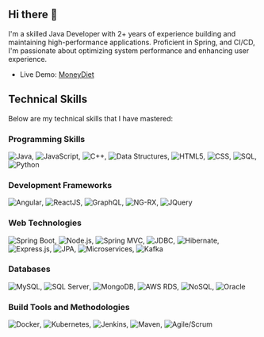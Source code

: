 ## Hi there 👋

I'm a skilled Java Developer with 2+ years of experience building and maintaining high-performance applications. Proficient in Spring, and CI/CD, I'm passionate about optimizing system performance and enhancing user experience.

- Live Demo: [MoneyDiet](https://moneydiet.vercel.app/)


## Technical Skills

Below are my technical skills that I have mastered:

### Programming Skills
<img src="https://img.shields.io/badge/Java-orange" alt="Java">,
<img src="https://img.shields.io/badge/JavaScript-yellow" alt="JavaScript">,
<img src="https://img.shields.io/badge/C++-lightgrey" alt="C++">,
<img src="https://img.shields.io/badge/Data%20Structures-lightgrey" alt="Data Structures">,
<img src="https://img.shields.io/badge/HTML5-red" alt="HTML5">,
<img src="https://img.shields.io/badge/CSS-blue" alt="CSS">,
<img src="https://img.shields.io/badge/SQL-blue" alt="SQL">,
<img src="https://img.shields.io/badge/Python-green" alt="Python">

### Development Frameworks
<img src="https://img.shields.io/badge/Angular-red" alt="Angular">,
<img src="https://img.shields.io/badge/ReactJS-blue" alt="ReactJS">,
<img src="https://img.shields.io/badge/GraphQL-purple" alt="GraphQL">,
<img src="https://img.shields.io/badge/NG-RX-red" alt="NG-RX">,
<img src="https://img.shields.io/badge/JQuery-blue" alt="JQuery">

### Web Technologies
<img src="https://img.shields.io/badge/Spring%20Boot-green" alt="Spring Boot">,
<img src="https://img.shields.io/badge/Node.js-green" alt="Node.js">,
<img src="https://img.shields.io/badge/Spring%20MVC-green" alt="Spring MVC">,
<img src="https://img.shields.io/badge/JDBC-lightgrey" alt="JDBC">,
<img src="https://img.shields.io/badge/Hibernate-red" alt="Hibernate">,
<img src="https://img.shields.io/badge/Express.js-lightgrey" alt="Express.js">,
<img src="https://img.shields.io/badge/JPA-red" alt="JPA">,
<img src="https://img.shields.io/badge/Microservices-orange" alt="Microservices">,
<img src="https://img.shields.io/badge/Kafka-black" alt="Kafka">

### Databases
<img src="https://img.shields.io/badge/MySQL-blue" alt="MySQL">,
<img src="https://img.shields.io/badge/SQL%20Server-red" alt="SQL Server">,
<img src="https://img.shields.io/badge/MongoDB-green" alt="MongoDB">,
<img src="https://img.shields.io/badge/AWS%20RDS-orange" alt="AWS RDS">,
<img src="https://img.shields.io/badge/NoSQL-lightgrey" alt="NoSQL">,
<img src="https://img.shields.io/badge/Oracle-red" alt="Oracle">

### Build Tools and Methodologies
<img src="https://img.shields.io/badge/Docker-blue" alt="Docker">,
<img src="https://img.shields.io/badge/Kubernetes-blue" alt="Kubernetes">,
<img src="https://img.shields.io/badge/Jenkins-red" alt="Jenkins">,
<img src="https://img.shields.io/badge/Maven-red" alt="Maven">,
<img src="https://img.shields.io/badge/Agile/Scrum-blue" alt="Agile/Scrum">

<!--
**Latha232/Latha232** is a ✨ _special_ ✨ repository because its `README.md` (this file) appears on your GitHub profile.

Here are some ideas to get you started:

- 🔭 I’m currently working on ...
- 🌱 I’m currently learning ...
- 👯 I’m looking to collaborate on ...
- 🤔 I’m looking for help with ...
- 💬 Ask me about ...
- 📫 How to reach me: ...
- 😄 Pronouns: ...
- ⚡ Fun fact: ...
-->
